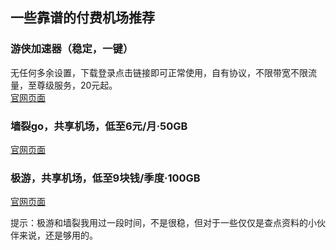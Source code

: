 ## 一些靠谱的付费机场推荐
### 游侠加速器（稳定，一键）
无任何多余设置，下载登录点击链接即可正常使用，自有协议，不限带宽不限流量，至尊级服务，20元起。  
[官网页面](http://yd.sjlhcs.com/share.html?channel=tg-10003)

### 墙裂go，共享机场，低至6元/月·50GB
[官网页面](https://dwz.cn/Z3rDuTXG)
  
### 极游，共享机场，低至9块钱/季度·100GB
[官网页面](https://dwz.cn/JXyFiztL)

提示：极游和墙裂我用过一段时间，不是很稳，但对于一些仅仅是查点资料的小伙伴来说，还是够用的。
